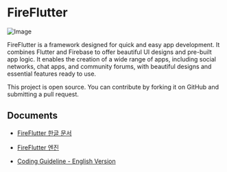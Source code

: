 # FireFlutter


![Image](https://github.com/thruthesky/fireflutter/blob/main/docs/images/fireflutter_title_image.png?raw=true)




FireFlutter is a framework designed for quick and easy app development. It combines Flutter and Firebase to offer beautiful UI designs and pre-built app logic. It enables the creation of a wide range of apps, including social networks, chat apps, and community forums, with beautiful designs and essential features ready to use.

This project is open source. You can contribute by forking it on GitHub and submitting a pull request.

## Documents

- [FireFlutter 한글 문서](https://thruthesky.github.io/fireflutter/)

- [FireFlutter 엔진](https://github.com/thruthesky/hengine)

- [Coding Guideline - English Version](./etc/docs/README.en.md)







